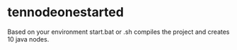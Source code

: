# tennodeonestarted

Based on your environment start.bat or .sh compiles the project and creates 10 java nodes. 
